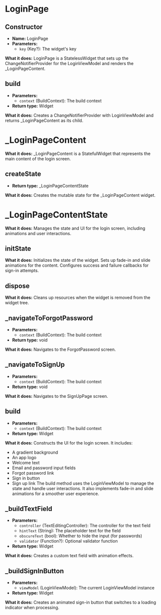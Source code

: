 # **LoginPage**

## **Constructor**
- **Name:** LoginPage
- **Parameters:**
  - `key` (Key?): The widget's key

**What it does:**
LoginPage is a StatelessWidget that sets up the ChangeNotifierProvider for the LoginViewModel and renders the _LoginPageContent.

## **build**
- **Parameters:**
  - `context` (BuildContext): The build context
- **Return type:** Widget

**What it does:**
Creates a ChangeNotifierProvider with LoginViewModel and returns _LoginPageContent as its child.

# **_LoginPageContent**

**What it does:**
_LoginPageContent is a StatefulWidget that represents the main content of the login screen.

## **createState**
- **Return type:** _LoginPageContentState

**What it does:**
Creates the mutable state for the _LoginPageContent widget.

# **_LoginPageContentState**

**What it does:**
Manages the state and UI for the login screen, including animations and user interactions.

## **initState**
**What it does:**
Initializes the state of the widget. Sets up fade-in and slide animations for the content. Configures success and failure callbacks for sign-in attempts.

## **dispose**
**What it does:**
Cleans up resources when the widget is removed from the widget tree.

## **_navigateToForgotPassword**
- **Parameters:**
  - `context` (BuildContext): The build context
- **Return type:** void

**What it does:**
Navigates to the ForgotPassword screen.

## **_navigateToSignUp**
- **Parameters:**
  - `context` (BuildContext): The build context
- **Return type:** void

**What it does:**
Navigates to the SignUpPage screen.

## **build**
- **Parameters:**
  - `context` (BuildContext): The build context
- **Return type:** Widget

**What it does:**
Constructs the UI for the login screen. It includes:
- A gradient background
- An app logo
- Welcome text
- Email and password input fields
- Forgot password link
- Sign in button
- Sign up link
The build method uses the LoginViewModel to manage the state and handle user interactions. It also implements fade-in and slide animations for a smoother user experience.

## **_buildTextField**
- **Parameters:**
  - `controller` (TextEditingController): The controller for the text field
  - `hintText` (String): The placeholder text for the field
  - `obscureText` (bool): Whether to hide the input (for passwords)
  - `validator` (Function?): Optional validator function
- **Return type:** Widget

**What it does:**
Creates a custom text field with animation effects.

## **_buildSignInButton**
- **Parameters:**
  - `viewModel` (LoginViewModel): The current LoginViewModel instance
- **Return type:** Widget

**What it does:**
Creates an animated sign-in button that switches to a loading indicator when processing.